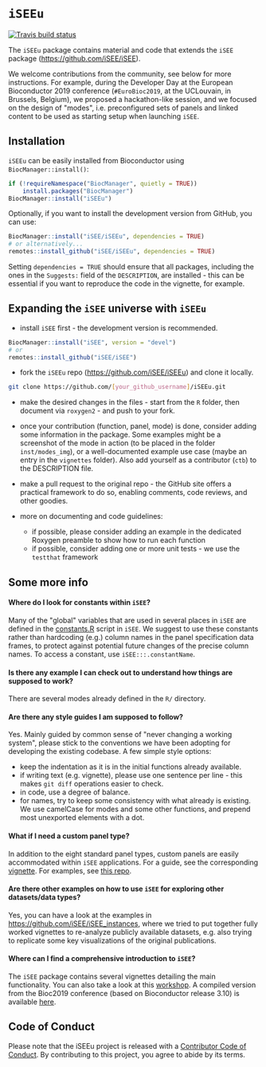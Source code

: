 # `iSEEu`

<!-- badges: start -->

[![Travis build status](https://travis-ci.com/iSEE/iSEEu.svg?branch=master)](https://travis-ci.com/iSEE/iSEEu)
<!-- badges: end -->

The `iSEEu` package contains material and code that extends the `iSEE` package (https://github.com/iSEE/iSEE).

We welcome contributions from the community, see below for more instructions. 
For example, during the Developer Day at the European Bioconductor 2019 conference (`#EuroBioc2019`, at the UCLouvain, in Brussels, Belgium), we proposed a hackathon-like session, and we focused on the design of "modes", i.e. preconfigured sets of panels and linked content to be used as starting setup when launching `iSEE`.

## Installation

`iSEEu` can be easily installed from Bioconductor using `BiocManager::install()`:

```r
if (!requireNamespace("BiocManager", quietly = TRUE))
    install.packages("BiocManager")
BiocManager::install("iSEEu")
```

Optionally, if you want to install the development version from GitHub, you can use:

```r
BiocManager::install("iSEE/iSEEu", dependencies = TRUE)
# or alternatively...
remotes::install_github("iSEE/iSEEu", dependencies = TRUE)
```

Setting `dependencies = TRUE` should ensure that all packages, including the ones in the `Suggests:` field of the `DESCRIPTION`, are installed - this can be essential if you want to reproduce the code in the vignette, for example.


## Expanding the `iSEE` universe with `iSEEu`

- install `iSEE` first - the development version is recommended.

```r
BiocManager::install("iSEE", version = "devel")
# or
remotes::install_github("iSEE/iSEE")
```

- fork the `iSEEu` repo (https://github.com/iSEE/iSEEu) and clone it locally.

```bash
git clone https://github.com/[your_github_username]/iSEEu.git
```

- make the desired changes in the files - start from the `R` folder, then document via `roxygen2` - and push to your fork. 

- once your contribution (function, panel, mode) is done, consider adding some information in the package.
  Some examples might be a screenshot of the mode in action (to be placed in the folder `inst/modes_img`), or a well-documented example use case (maybe an entry in the `vignettes` folder). Also add yourself as a contributor (`ctb`) to the DESCRIPTION file.

- make a pull request to the original repo - the GitHub site offers a practical framework to do so, enabling comments, code reviews, and other goodies.

- more on documenting and code guidelines:
  - if possible, please consider adding an example in the dedicated Roxygen preamble to show how to run each function
  - if possible, consider adding one or more unit tests - we use the `testthat` framework


## Some more info

#### Where do I look for constants within `iSEE`?

Many of the "global" variables that are used in several places in `iSEE` are defined in the [constants.R](https://github.com/iSEE/iSEE/blob/master/R/constants.R) script in `iSEE`. 
We suggest to use these constants rather than hardcoding (e.g.) column names in the panel specification data frames, to protect against potential future changes of the precise column names. 
To access a constant, use `iSEE:::.constantName`. 

#### Is there any example I can check out to understand how things are supposed to work?

There are several modes already defined in the `R/` directory. 

#### Are there any style guides I am supposed to follow?

Yes. 
Mainly guided by common sense of "never changing a working system", please stick to the conventions we have been adopting for developing the existing codebase.
A few simple style options:

- keep the indentation as it is in the initial functions already available.
- if writing text (e.g. vignette), please use one sentence per line - this makes `git diff` operations easier to check.
- in code, use a degree of balance.
- for names, try to keep some consistency with what already is existing.
  We use camelCase for modes and some other functions, and prepend most unexported elements with a dot.

#### What if I need a custom panel type?

In addition to the eight standard panel types, custom panels are easily accommodated within `iSEE` applications. 
For a guide, see the corresponding [vignette](https://bioconductor.org/packages/release/bioc/vignettes/iSEE/inst/doc/custom.html). 
For examples, see [this repo](https://github.com/iSEE/iSEE_custom).

#### Are there other examples on how to use `iSEE` for exploring other datasets/data types?

Yes, you can have a look at the examples in https://github.com/iSEE/iSEE_instances, where we tried to put together fully worked vignettes to re-analyze publicly available datasets, e.g. also trying to replicate some key visualizations of the original publications.

#### Where can I find a comprehensive introduction to `iSEE`?

The `iSEE` package contains several vignettes detailing the main functionality. 
You can also take a look at this [workshop](https://isee.github.io/iSEEWorkshop2019/index.html). 
A compiled version from the Bioc2019 conference (based on Bioconductor release 3.10) is available [here](http://biocworkshops2019.bioconductor.org.s3-website-us-east-1.amazonaws.com/page/iSEEWorkshop2019__iSEE-lab/).

## Code of Conduct
  
Please note that the iSEEu project is released with a [Contributor Code of Conduct](https://contributor-covenant.org/version/2/0/CODE_OF_CONDUCT.html). 
By contributing to this project, you agree to abide by its terms.
